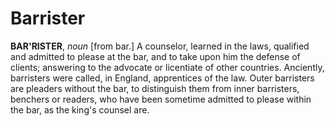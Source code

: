 # Barrister

**BAR'RISTER**, _noun_ \[from bar.\] A counselor, learned in the laws, qualified and admitted to please at the bar, and to take upon him the defense of clients; answering to the advocate or licentiate of other countries. Anciently, barristers were called, in England, apprentices of the law. Outer barristers are pleaders without the bar, to distinguish them from inner barristers, benchers or readers, who have been sometime admitted to please within the bar, as the king's counsel are.